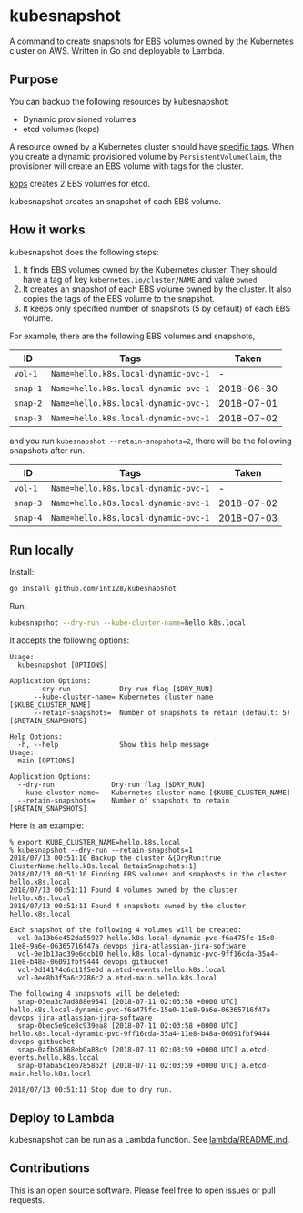 # kubesnapshot

A command to create snapshots for EBS volumes owned by the Kubernetes cluster on AWS.
Written in Go and deployable to Lambda.


## Purpose

You can backup the following resources by kubesnapshot:

- Dynamic provisioned volumes
- etcd volumes (kops)

A resource owned by a Kubernetes cluster should have [specific tags](https://github.com/kubernetes/kubernetes/blob/master/pkg/cloudprovider/providers/aws/tags.go).
When you create a dynamic provisioned volume by `PersistentVolumeClaim`, the provisioner will create an EBS volume with tags for the cluster.

[kops](https://github.com/kubernetes/kops) creates 2 EBS volumes for etcd.

kubesnapshot creates an snapshot of each EBS volume.


## How it works

kubesnapshot does the following steps:

1.  It finds EBS volumes owned by the Kubernetes cluster.
    They should have a tag of key `kubernetes.io/cluster/NAME` and value `owned`.
2.  It creates an snapshot of each EBS volume owned by the cluster.
    It also copies the tags of the EBS volume to the snapshot.
3.  It keeps only specified number of snapshots (5 by default) of each EBS volume.

For example, there are the following EBS volumes and snapshots,

ID       | Tags                                 | Taken
---------|--------------------------------------|------
`vol-1`  | `Name=hello.k8s.local-dynamic-pvc-1` | -
`snap-1` | `Name=hello.k8s.local-dynamic-pvc-1` | 2018-06-30
`snap-2` | `Name=hello.k8s.local-dynamic-pvc-1` | 2018-07-01
`snap-3` | `Name=hello.k8s.local-dynamic-pvc-1` | 2018-07-02

and you run `kubesnapshot --retain-snapshots=2`,
there will be the following snapshots after run.

ID       | Tags                                 | Taken
---------|--------------------------------------|------
`vol-1`  | `Name=hello.k8s.local-dynamic-pvc-1` | -
`snap-3` | `Name=hello.k8s.local-dynamic-pvc-1` | 2018-07-02
`snap-4` | `Name=hello.k8s.local-dynamic-pvc-1` | 2018-07-03


## Run locally

Install:

```sh
go install github.com/int128/kubesnapshot
```

Run:

```sh
kubesnapshot --dry-run --kube-cluster-name=hello.k8s.local
```

It accepts the following options:

```
Usage:
  kubesnapshot [OPTIONS]

Application Options:
      --dry-run            Dry-run flag [$DRY_RUN]
      --kube-cluster-name= Kubernetes cluster name [$KUBE_CLUSTER_NAME]
      --retain-snapshots=  Number of snapshots to retain (default: 5) [$RETAIN_SNAPSHOTS]

Help Options:
  -h, --help               Show this help message
Usage:
  main [OPTIONS]

Application Options:
  --dry-run              Dry-run flag [$DRY_RUN]
  --kube-cluster-name=   Kubernetes cluster name [$KUBE_CLUSTER_NAME]
  --retain-snapshots=    Number of snapshots to retain [$RETAIN_SNAPSHOTS]
```

Here is an example:

```
% export KUBE_CLUSTER_NAME=hello.k8s.local
% kubesnapshot --dry-run --retain-snapshots=1
2018/07/13 00:51:10 Backup the cluster &{DryRun:true ClusterName:hello.k8s.local RetainSnapshots:1}
2018/07/13 00:51:10 Finding EBS volumes and snaphosts in the cluster hello.k8s.local
2018/07/13 00:51:11 Found 4 volumes owned by the cluster hello.k8s.local
2018/07/13 00:51:11 Found 4 snapshots owned by the cluster hello.k8s.local

Each snapshot of the following 4 volumes will be created:
  vol-0a13b6e452da55927 hello.k8s.local-dynamic-pvc-f6a475fc-15e0-11e8-9a6e-06365716f47a devops jira-atlassian-jira-software
  vol-0e1b13ac39e6dcb10 hello.k8s.local-dynamic-pvc-9ff16cda-35a4-11e8-b48a-06091fbf9444 devops gitbucket
  vol-0d14174c6c11f5e3d a.etcd-events.hello.k8s.local
  vol-0ee8b3f5a6c2286c2 a.etcd-main.hello.k8s.local

The following 4 snapshots will be deleted:
  snap-03ea3c7ad888e9541 [2018-07-11 02:03:58 +0000 UTC] hello.k8s.local-dynamic-pvc-f6a475fc-15e0-11e8-9a6e-06365716f47a devops jira-atlassian-jira-software
  snap-0bec5e9ce8c939ea8 [2018-07-11 02:03:58 +0000 UTC] hello.k8s.local-dynamic-pvc-9ff16cda-35a4-11e8-b48a-06091fbf9444 devops gitbucket
  snap-0afb58168eb0a88c9 [2018-07-11 02:03:59 +0000 UTC] a.etcd-events.hello.k8s.local
  snap-0faba5c1eb7858b2f [2018-07-11 02:03:59 +0000 UTC] a.etcd-main.hello.k8s.local

2018/07/13 00:51:11 Stop due to dry run.
```


## Deploy to Lambda

kubesnapshot can be run as a Lambda function.
See [lambda/README.md](lambda/README.md).


## Contributions

This is an open source software.
Please feel free to open issues or pull requests.
